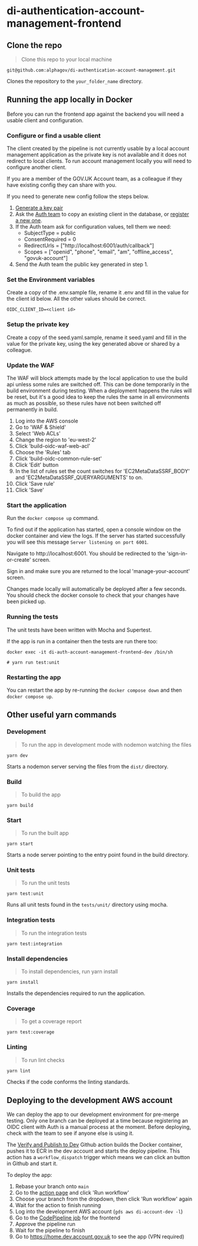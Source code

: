 # di-authentication-account-management-frontend

## Clone the repo

> Clone this repo to your local machine

```shell script
git@github.com:alphagov/di-authentication-account-management.git
```

Clones the repository to the `your_folder_name` directory.

## Running the app locally in Docker

Before you can run the frontend app against the backend you will need a usable client and configuration.

### Configure or find a usable client

The client created by the pipeline is not currently usable by a local account management application as the private key is not available and it does not redirect to local clients. To run account management locally you will need to configure another client.

If you are a member of the GOV.UK Account team, as a colleague if they have existing config they can share with you.

If you need to generate new config follow the steps below.

1. [Generate a key pair](https://auth-tech-docs.london.cloudapps.digital/integrate-with-integration-environment/generate-a-key/)
1. Ask the [Auth team](https://di-team-manual.london.cloudapps.digital/authentication/) to copy an existing client in the database, or [register a new one](https://auth-tech-docs.london.cloudapps.digital/integrate-with-integration-environment/manage-your-service-s-configuration/#manage-your-service-s-configuration-with-gov-uk-sign-in).
1. If the Auth team ask for configuration values, tell them we need:
   - SubjectType = public
   - ConsentRequired = 0
   - RedirectUrls = ["http://localhost:6001/auth/callback"]
   - Scopes = ["openid", "phone", "email", "am", "offline_access", "govuk-account"]
1. Send the Auth team the public key generated in step 1.

### Set the Environment variables

Create a copy of the .env.sample file, rename it .env and fill in the value for the client id below. All the other values should be correct.

```
OIDC_CLIENT_ID=<client id>
```

### Setup the private key

Create a copy of the seed.yaml.sample, rename it seed.yaml and fill in the value for the private key, using the key generated above or shared by a colleague.

### Update the WAF

The WAF will block attempts made by the local application to use the build api unless some rules are switched off. This can be done temporarily in the build environment during testing. When a deployment happens the rules will be reset, but it's a good idea to keep the rules the same in all environments as much as possible, so these rules have not been switched off permanently in build.

1. Log into the AWS console
1. Go to 'WAF & Shield'
1. Select 'Web ACLs'
1. Change the region to 'eu-west-2'
1. Click 'build-oidc-waf-web-acl'
1. Choose the 'Rules' tab
1. Click 'build-oidc-common-rule-set'
1. Click 'Edit' button
1. In the list of rules set the count switches for 'EC2MetaDataSSRF_BODY' and 'EC2MetaDataSSRF_QUERYARGUMENTS' to on.
1. Click 'Save rule'
1. Click 'Save'

### Start the application

Run the `docker compose up` command.

To find out if the application has started, open a console window on the docker container and view the logs. If the server has started successfully you will see this message `Server listening on port 6001`.

Navigate to http://localhost:6001. You should be redirected to the 'sign-in-or-create' screen.

Sign in and make sure you are returned to the local 'manage-your-account' screen.

Changes made locally will automatically be deployed after a few seconds. You should check the docker console to check that your changes have been picked up.

### Running the tests

The unit tests have been written with Mocha and Supertest.

If the app is run in a container then the tests are run there too:

```shell script
docker exec -it di-auth-account-management-frontend-dev /bin/sh

# yarn run test:unit
```

### Restarting the app

You can restart the app by re-running the `docker compose down` and then `docker compose up`.

## Other useful yarn commands

### Development

> To run the app in development mode with nodemon watching the files

```shell script
yarn dev
```

Starts a nodemon server serving the files from the `dist/`
directory.

### Build

> To build the app

```shell script
yarn build
```

### Start

> To run the built app

```shell script
yarn start
```

Starts a node server pointing to the entry point found in
the build directory.

### Unit tests

> To run the unit tests

```shell script
yarn test:unit
```

Runs all unit tests found in the `tests/unit/` directory
using mocha.

### Integration tests

> To run the integration tests

```shell script
yarn test:integration
```

### Install dependencies

> To install dependencies, run yarn install

```shell script
yarn install
```

Installs the dependencies required to run the application.

### Coverage

> To get a coverage report

```shell script
yarn test:coverage
```

### Linting

> To run lint checks

```shell script
yarn lint
```

Checks if the code conforms the linting standards.

## Deploying to the development AWS account

We can deploy the app to our development environment for pre-merge testing.
Only one branch can be deployed at a time because registering an OIDC client with Auth is a manual process at the moment.
Before deploying, check with the team to see if anyone else is using it.

The [Verify and Publish to Dev](https://github.com/alphagov/di-authentication-account-management/actions/workflows/cd-only.yml) Github action builds the Docker container, pushes it to ECR in the dev account and starts the deploy pipeline.
This action has a `workflow_dispatch` trigger which means we can click an button in Github and start it.

To deploy the app:

1. Rebase your branch onto `main`
2. Go to the [action page](https://github.com/alphagov/di-authentication-account-management/actions/workflows/cd-only.yml) and click 'Run workflow'
3. Choose your branch from the dropdown, then click 'Run workflow' again
4. Wait for the action to finish running
5. Log into the development AWS account (`gds aws di-account-dev -l`)
6. Go to the [CodePipeline job](https://eu-west-2.console.aws.amazon.com/codesuite/codepipeline/pipelines/account-mgmt-frontend-pipeline-Pipeline-1RV59OLATETA7/view?region=eu-west-2) for the frontend
7. Approve the pipeline run
8. Wait for the pipeline to finish
9. Go to https://home.dev.account.gov.uk to see the app (VPN required)
